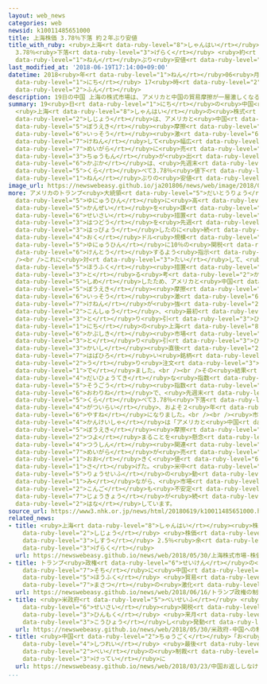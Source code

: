 ```yaml
---
layout: web_news
categories: web
newsid: k10011485651000
title: 上海株価 3.78％下落 約２年ぶり安値
title_with_ruby: <ruby>上海<rt data-ruby-level="8">しゃんはい</rt></ruby><ruby>株価<rt data-ruby-level="6">かぶか</rt></ruby>
  3.78％<ruby>下落<rt data-ruby-level="3">げらく</rt></ruby> <ruby>約<rt data-ruby-level="4">やく</rt></ruby>２<ruby>年<rt
  data-ruby-level="1">ねん</rt></ruby>ぶり<ruby>安値<rt data-ruby-level="6">やすね</rt></ruby>
last_modified_at: '2018-06-19T17:14:00+09:00'
datetime: 2018<ruby>年<rt data-ruby-level="1">ねん</rt></ruby>06<ruby>月<rt data-ruby-level="1">がつ</rt></ruby>19<ruby>日<rt
  data-ruby-level="1">にち</rt></ruby> 17<ruby>時<rt data-ruby-level="2">じ</rt></ruby>14<ruby>分<rt
  data-ruby-level="2">ふん</rt></ruby>
description: 19日の中国 上海の株式市場は、アメリカと中国の貿易摩擦が一層激しくなることを懸念して幅広い銘柄に売り注文が出て、株価は、先週末に比べて3.78％値下がりし、およそ２年ぶりの安値になりました。
summary: 19<ruby>日<rt data-ruby-level="1">にち</rt></ruby>の<ruby>中国<rt data-ruby-level="2">ちゅうごく</rt></ruby>
  <ruby>上海<rt data-ruby-level="8">しゃんはい</rt></ruby>の<ruby>株式<rt data-ruby-level="6">かぶしき</rt></ruby><ruby>市場<rt
  data-ruby-level="2">しじょう</rt></ruby>は、アメリカと<ruby>中国<rt data-ruby-level="2">ちゅうごく</rt></ruby>の<ruby>貿易<rt
  data-ruby-level="5">ぼうえき</rt></ruby><ruby>摩擦<rt data-ruby-level="7">まさつ</rt></ruby>が<ruby>一層<rt
  data-ruby-level="6">いっそう</rt></ruby><ruby>激<rt data-ruby-level="6">はげ</rt></ruby>しくなることを<ruby>懸念<rt
  data-ruby-level="7">けねん</rt></ruby>して<ruby>幅広<rt data-ruby-level="7">はばひろ</rt></ruby>い<ruby>銘柄<rt
  data-ruby-level="7">めいがら</rt></ruby>に<ruby>売<rt data-ruby-level="2">う</rt></ruby>り<ruby>注文<rt
  data-ruby-level="3">ちゅうもん</rt></ruby>が<ruby>出<rt data-ruby-level="1">で</rt></ruby>て、<ruby>株価<rt
  data-ruby-level="6">かぶか</rt></ruby>は、<ruby>先週末<rt data-ruby-level="4">せんしゅうまつ</rt></ruby>に<ruby>比<rt
  data-ruby-level="5">くら</rt></ruby>べて3.78％<ruby>値下<rt data-ruby-level="6">ねさ</rt></ruby>がりし、およそ２<ruby>年<rt
  data-ruby-level="1">ねん</rt></ruby>ぶりの<ruby>安値<rt data-ruby-level="6">やすね</rt></ruby>になりました。
image_url: https://newswebeasy.github.io/ja201806/news/web/image/2018/06/19/K10011485651_1806191814_1806191835_01_02.jpg
more: アメリカのトランプ<ruby>大統領<rt data-ruby-level="5">だいとうりょう</rt></ruby>は、<ruby>中国<rt data-ruby-level="2">ちゅうごく</rt></ruby>からの<ruby>輸入品<rt
  data-ruby-level="5">ゆにゅうひん</rt></ruby>に<ruby>高<rt data-ruby-level="2">たか</rt></ruby>い<ruby>関税<rt
  data-ruby-level="5">かんぜい</rt></ruby>を<ruby>課<rt data-ruby-level="4">か</rt></ruby>す<ruby>制裁<rt
  data-ruby-level="6">せいさい</rt></ruby><ruby>措置<rt data-ruby-level="7">そち</rt></ruby>の<ruby>発動<rt
  data-ruby-level="3">はつどう</rt></ruby>を<ruby>先週<rt data-ruby-level="2">せんしゅう</rt></ruby>、<ruby>発表<rt
  data-ruby-level="3">はっぴょう</rt></ruby>したのに<ruby>続<rt data-ruby-level="4">つづ</rt></ruby>いて、さらに2000<ruby>億<rt
  data-ruby-level="4">おく</rt></ruby>ドル<ruby>規模<rt data-ruby-level="6">きぼ</rt></ruby>の<ruby>輸入品<rt
  data-ruby-level="5">ゆにゅうひん</rt></ruby>に10％の<ruby>関税<rt data-ruby-level="5">かんぜい</rt></ruby>をかけることを<ruby>検討<rt
  data-ruby-level="6">けんとう</rt></ruby>するよう<ruby>指示<rt data-ruby-level="5">しじ</rt></ruby>しました。<br
  /><br />これに<ruby>対<rt data-ruby-level="3">たい</rt></ruby>して、<ruby>中国<rt data-ruby-level="2">ちゅうごく</rt></ruby>も<ruby>報復<rt
  data-ruby-level="5">ほうふく</rt></ruby><ruby>措置<rt data-ruby-level="7">そち</rt></ruby>を<ruby>取<rt
  data-ruby-level="3">と</rt></ruby>る<ruby>考<rt data-ruby-level="2">かんが</rt></ruby>えを<ruby>示<rt
  data-ruby-level="5">しめ</rt></ruby>したため、アメリカと<ruby>中国<rt data-ruby-level="2">ちゅうごく</rt></ruby>の<ruby>貿易<rt
  data-ruby-level="5">ぼうえき</rt></ruby><ruby>摩擦<rt data-ruby-level="7">まさつ</rt></ruby>が<ruby>一層<rt
  data-ruby-level="6">いっそう</rt></ruby><ruby>激<rt data-ruby-level="6">はげ</rt></ruby>しくなるという<ruby>懸念<rt
  data-ruby-level="7">けねん</rt></ruby>が<ruby>強<rt data-ruby-level="2">つよ</rt></ruby>まり、<ruby>今週<rt
  data-ruby-level="2">こんしゅう</rt></ruby>、<ruby>最初<rt data-ruby-level="4">さいしょ</rt></ruby>の<ruby>取<rt
  data-ruby-level="3">と</rt></ruby>り<ruby>引<rt data-ruby-level="3">ひ</rt></ruby>きとなった19<ruby>日<rt
  data-ruby-level="1">にち</rt></ruby>の<ruby>上海<rt data-ruby-level="8">しゃんはい</rt></ruby>の<ruby>株式<rt
  data-ruby-level="6">かぶしき</rt></ruby><ruby>市場<rt data-ruby-level="2">しじょう</rt></ruby>は、<ruby>取<rt
  data-ruby-level="3">と</rt></ruby>り<ruby>引<rt data-ruby-level="3">ひ</rt></ruby>き<ruby>開始<rt
  data-ruby-level="3">かいし</rt></ruby><ruby>直後<rt data-ruby-level="2">ちょくご</rt></ruby>から<ruby>幅広<rt
  data-ruby-level="7">はばひろ</rt></ruby>い<ruby>銘柄<rt data-ruby-level="7">めいがら</rt></ruby>に<ruby>売<rt
  data-ruby-level="2">う</rt></ruby>り<ruby>注文<rt data-ruby-level="3">ちゅうもん</rt></ruby>が<ruby>出<rt
  data-ruby-level="1">で</rt></ruby>ました。<br /><br />その<ruby>結果<rt data-ruby-level="4">けっか</rt></ruby>、<ruby>代表的<rt
  data-ruby-level="4">だいひょうてき</rt></ruby>な<ruby>指数<rt data-ruby-level="3">しすう</rt></ruby>の「<ruby>総合<rt
  data-ruby-level="5">そうごう</rt></ruby><ruby>指数<rt data-ruby-level="3">しすう</rt></ruby>」は、<ruby>終値<rt
  data-ruby-level="6">おわりね</rt></ruby>で、<ruby>先週末<rt data-ruby-level="4">せんしゅうまつ</rt></ruby>に<ruby>比<rt
  data-ruby-level="5">くら</rt></ruby>べて3.78％<ruby>下落<rt data-ruby-level="3">げらく</rt></ruby>し、おととし６<ruby>月以来<rt
  data-ruby-level="4">がついらい</rt></ruby>、およそ２<ruby>年<rt data-ruby-level="1">ねん</rt></ruby>ぶりの<ruby>安値<rt
  data-ruby-level="6">やすね</rt></ruby>になりました。<br /><br /><ruby>市場<rt data-ruby-level="2">しじょう</rt></ruby><ruby>関係者<rt
  data-ruby-level="4">かんけいしゃ</rt></ruby>は「アメリカと<ruby>中国<rt data-ruby-level="2">ちゅうごく</rt></ruby>の<ruby>貿易<rt
  data-ruby-level="5">ぼうえき</rt></ruby><ruby>摩擦<rt data-ruby-level="7">まさつ</rt></ruby>が<ruby>強<rt
  data-ruby-level="2">つよ</rt></ruby>まることを<ruby>懸念<rt data-ruby-level="7">けねん</rt></ruby>してソフトウエアや<ruby>通信<rt
  data-ruby-level="4">つうしん</rt></ruby><ruby>関連<rt data-ruby-level="4">かんれん</rt></ruby>の<ruby>銘柄<rt
  data-ruby-level="7">めいがら</rt></ruby>が<ruby>売<rt data-ruby-level="2">う</rt></ruby>られて<ruby>大<rt
  data-ruby-level="1">おお</rt></ruby>きく<ruby>値<rt data-ruby-level="6">ね</rt></ruby>を<ruby>下<rt
  data-ruby-level="1">さ</rt></ruby>げた。<ruby>米中<rt data-ruby-level="2">べいちゅう</rt></ruby><ruby>両政府<rt
  data-ruby-level="5">りょうせいふ</rt></ruby>の<ruby>動<rt data-ruby-level="3">うご</rt></ruby>きを<ruby>見<rt
  data-ruby-level="1">み</rt></ruby>ながら、<ruby>市場<rt data-ruby-level="2">しじょう</rt></ruby>は<ruby>今後<rt
  data-ruby-level="2">こんご</rt></ruby>も<ruby>不安定<rt data-ruby-level="4">ふあんてい</rt></ruby>な<ruby>状況<rt
  data-ruby-level="7">じょうきょう</rt></ruby>が<ruby>続<rt data-ruby-level="4">つづ</rt></ruby>くのではないか」と<ruby>話<rt
  data-ruby-level="2">はな</rt></ruby>しています。
source_url: https://www3.nhk.or.jp/news/html/20180619/k10011485651000.html
related_news:
- title: <ruby>上海<rt data-ruby-level="8">しゃんはい</rt></ruby><ruby>株式<rt data-ruby-level="6">かぶしき</rt></ruby><ruby>市場<rt
    data-ruby-level="2">しじょう</rt></ruby> <ruby>株価<rt data-ruby-level="6">かぶか</rt></ruby><ruby>指数<rt
    data-ruby-level="3">しすう</rt></ruby> 2.5％<ruby>余<rt data-ruby-level="5">よ</rt></ruby>の<ruby>下落<rt
    data-ruby-level="3">げらく</rt></ruby>
  url: https://newswebeasy.github.io/news/web/2018/05/30/上海株式市場-株価指数-25余の下落
- title: トランプ<ruby>政権<rt data-ruby-level="6">せいけん</rt></ruby>の<ruby>制裁<rt data-ruby-level="6">せいさい</rt></ruby><ruby>措置<rt
    data-ruby-level="7">そち</rt></ruby>に<ruby>中国<rt data-ruby-level="2">ちゅうごく</rt></ruby>も<ruby>報復<rt
    data-ruby-level="5">ほうふく</rt></ruby> <ruby>貿易<rt data-ruby-level="5">ぼうえき</rt></ruby><ruby>摩擦<rt
    data-ruby-level="7">まさつ</rt></ruby>の<ruby>激化<rt data-ruby-level="6">げきか</rt></ruby>も
  url: https://newswebeasy.github.io/news/web/2018/06/16/トランプ政権の制裁措置に中国も報復-貿易摩擦の激化も
- title: <ruby>米政府<rt data-ruby-level="5">べいせいふ</rt></ruby> <ruby>中国<rt data-ruby-level="2">ちゅうごく</rt></ruby>への<ruby>制裁<rt
    data-ruby-level="6">せいさい</rt></ruby><ruby>関税<rt data-ruby-level="5">かんぜい</rt></ruby><ruby>品目<rt
    data-ruby-level="3">ひんもく</rt></ruby> <ruby>来月<rt data-ruby-level="2">らいげつ</rt></ruby><ruby>公表<rt
    data-ruby-level="3">こうひょう</rt></ruby>し<ruby>発動<rt data-ruby-level="3">はつどう</rt></ruby>へ
  url: https://newswebeasy.github.io/news/web/2018/05/30/米政府-中国への制裁関税品目-来月公表し発動へ
- title: <ruby>中国<rt data-ruby-level="2">ちゅうごく</rt></ruby>「お<ruby>返<rt data-ruby-level="3">かえ</rt></ruby>ししなければ<ruby>失礼<rt
    data-ruby-level="4">しつれい</rt></ruby> <ruby>最後<rt data-ruby-level="4">さいご</rt></ruby>までつきあう」<ruby>米<rt
    data-ruby-level="2">べい</rt></ruby>の<ruby>制裁<rt data-ruby-level="6">せいさい</rt></ruby><ruby>決定<rt
    data-ruby-level="3">けってい</rt></ruby>に
  url: https://newswebeasy.github.io/news/web/2018/03/23/中国お返ししなければ失礼-最後までつきあう米の制裁決定に
...
```

